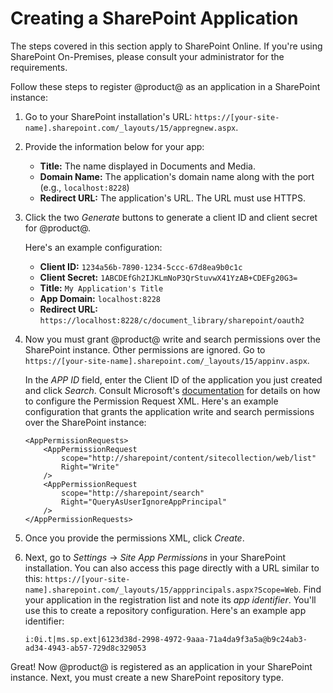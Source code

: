 # Creating a SharePoint Application [](id=creating-a-sharepoint-application)

The steps covered in this section apply to SharePoint Online. If you're using 
SharePoint On-Premises, please consult your administrator for the requirements.

Follow these steps to register @product@ as an application in a SharePoint 
instance:

1.  Go to your SharePoint installation's URL: 
    `https://[your-site-name].sharepoint.com/_layouts/15/appregnew.aspx`.

2.  Provide the information below for your app:

    - **Title:** The name displayed in Documents and Media.
    - **Domain Name:** The application's domain name along with the port (e.g., 
    `localhost:8228`)
    - **Redirect URL:** The application's URL. The URL must use HTTPS.

3.  Click the two *Generate* buttons to generate a client ID and client secret 
    for @product@.

    Here's an example configuration:

    - **Client ID:** `1234a56b-7890-1234-5ccc-67d8ea9b0c1c`
    - **Client Secret:** `1ABCDEfGh2IJKLmNoP3QrStuvwX41YzAB+CDEFg20G3=`
    - **Title:** `My Application's Title`
    - **App Domain:** `localhost:8228`
    - **Redirect URL:** `https://localhost:8228/c/document_library/sharepoint/oauth2`

3.  Now you must grant @product@ write and search permissions over the 
    SharePoint instance. Other permissions are ignored. Go to 
    `https://[your-site-name].sharepoint.com/_layouts/15/appinv.aspx`.

    In the *APP ID* field, enter the Client ID of the application you just 
    created and click *Search*. Consult Microsoft's  [documentation](https://docs.microsoft.com/en-us/sharepoint/dev/sp-add-ins/add-in-permissions-in-sharepoint) 
    for details on how to configure the Permission Request XML. Here's an 
    example configuration that grants the application write and search 
    permissions over the SharePoint instance: 

        <AppPermissionRequests>
            <AppPermissionRequest
                scope="http://sharepoint/content/sitecollection/web/list"
                Right="Write" 
            />
            <AppPermissionRequest
                scope="http://sharepoint/search"
                Right="QueryAsUserIgnoreAppPrincipal" 
            />
        </AppPermissionRequests>

4.  Once you provide the permissions XML, click *Create*.

5.  Next, go to *Settings* &rarr; *Site App Permissions* in your SharePoint 
    installation. You can also access this page directly with a URL similar to 
    this: `https://[your-site-name].sharepoint.com/_layouts/15/appprincipals.aspx?Scope=Web`. 
    Find your application in the registration list and note its *app 
    identifier*. You'll use this to create a repository configuration. Here's an 
    example app identifier: 
    
        i:0i.t|ms.sp.ext|6123d38d-2998-4972-9aaa-71a4da9f3a5a@b9c24ab3-ad34-4943-ab57-729d8c329053
 
Great! Now @product@ is registered as an application in your SharePoint 
instance. Next, you must create a new SharePoint repository type. 

